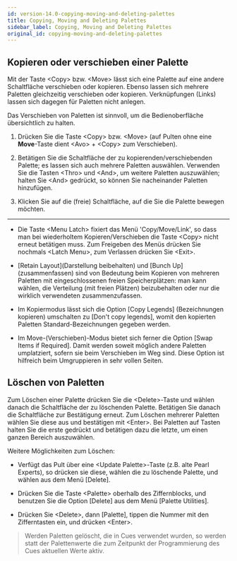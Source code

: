 ```yaml
---
id: version-14.0-copying-moving-and-deleting-palettes
title: Copying, Moving and Deleting Palettes
sidebar_label: Copying, Moving and Deleting Palettes
original_id: copying-moving-and-deleting-palettes
---
```


Kopieren oder verschieben einer Palette
---------------------------------------

Mit der Taste \<Copy\> bzw. \<Move\> lässt sich eine Palette auf eine
andere Schaltfläche verschieben oder kopieren. Ebenso lassen sich
mehrere Paletten gleichzeitig verschieben oder kopieren. Verknüpfungen
(Links) lassen sich dagegen für Paletten nicht anlegen.

Das Verschieben von Paletten ist sinnvoll, um die Bedienoberfläche
übersichtlich zu halten.

1.  Drücken Sie die Taste \<Copy\> bzw. \<Move\> (auf Pulten ohne 
	eine **Move**-Taste dient \<Avo\> + \<Copy\> zum Verschieben).

2.  Betätigen Sie die Schaltfläche der zu kopierenden/verschiebenden 
	Palette; es lassen sich auch mehrere Paletten auswählen.
	Verwenden Sie die Tasten \<Thro\> und \<And\>, um weitere Paletten
	auszuwählen; halten Sie \<And\> gedrückt, so können Sie nacheinander
	Paletten hinzufügen.

3.  Klicken Sie auf die (freie) Schaltfläche, auf die Sie die Palette
	bewegen möchten.

---

-   Die Taste \<Menu Latch\> fixiert das Menü 'Copy/Move/Link', so dass
    man bei wiederholtem Kopieren/Verschieben die Taste \<Copy\> nicht
    erneut betätigen muss. Zum Freigeben des Menüs drücken Sie
    nochmals \<Latch Menu\>, zum Verlassen drücken Sie \<Exit\>.

-   \[Retain Layout\](Darstellung beibehalten) und \[Bunch Up\]\
    (zusammenfassen) sind von Bedeutung beim Kopieren von mehreren
    Paletten mit eingeschlossenen freien Speicherplätzen: man kann
    wählen, die Verteilung (mit freien Plätzen) beizubehalten oder nur
    die wirklich verwendeten zusammenzufassen.

-   Im Kopiermodus lässt sich die Option \[Copy Legends\]
    (Bezeichnungen kopieren) umschalten zu \[Don't copy legends\],
    womit den kopierten Paletten Standard-Bezeichnungen gegeben werden.

-   Im Move-(Verschieben)-Modus bietet sich ferner die Option \[Swap
    Items if Required\]. Damit werden soweit möglich andere Paletten
    umplatziert, sofern sie beim Verschieben im Weg sind. Diese Option
    ist hilfreich beim Umgruppieren in sehr vollen Seiten.

Löschen von Paletten
--------------------

Zum Löschen einer Palette drücken Sie die \<Delete\>-Taste und wählen
danach die Schaltfläche der zu löschenden Palette. Betätigen Sie danach
die Schaltfläche zur Bestätigung erneut. Zum Löschen mehrerer Paletten
wählen Sie diese aus und bestätigen mit \<Enter\>. Bei Paletten auf
Tasten halten Sie die erste gedrückt und betätigen dazu die letzte, um
einen ganzen Bereich auszuwählen.

Weitere Möglichkeiten zum Löschen:

-   Verfügt das Pult über eine \<Update Palette\>-Taste (z.B. alte Pearl
    Experts), so drücken sie diese, wählen die zu löschende Palette, und
    wählen aus dem Menü \[Delete\].

-   Drücken Sie die Taste \<Palette\> oberhalb des Ziffernblocks, und
    benutzen Sie die Option \[Delete\] aus dem Menü \[Palette
    Utilities\].

-   Drücken Sie \<Delete\>, dann \[Palette\], tippen die Nummer mit den
    Zifferntasten ein, und drücken \<Enter\>.

>   Werden Paletten gelöscht, die in Cues verwendet wurden, so werden
    statt der Palettenwerte die zum Zeitpunkt der Programmierung des
    Cues aktuellen Werte aktiv.